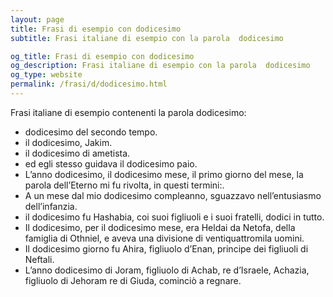 ```yaml
---
layout: page
title: Frasi di esempio con dodicesimo 
subtitle: Frasi italiane di esempio con la parola  dodicesimo

og_title: Frasi di esempio con dodicesimo 
og_description: Frasi italiane di esempio con la parola  dodicesimo
og_type: website
permalink: /frasi/d/dodicesimo.html
---
```


Frasi italiane di esempio contenenti la parola dodicesimo:


- dodicesimo del secondo tempo.
- il dodicesimo, Jakim.
- il dodicesimo di ametista.
- ed egli stesso guidava il dodicesimo paio.
- L’anno dodicesimo, il dodicesimo mese, il primo giorno del mese, la parola dell’Eterno mi fu rivolta, in questi termini:.
- A un mese dal mio dodicesimo compleanno, sguazzavo nell’entusiasmo dell’infanzia.
- il dodicesimo fu Hashabia, coi suoi figliuoli e i suoi fratelli, dodici in tutto.
- Il dodicesimo, per il dodicesimo mese, era Heldai da Netofa, della famiglia di Othniel, e aveva una divisione di ventiquattromila uomini.
- Il dodicesimo giorno fu Ahira, figliuolo d’Enan, principe dei figliuoli di Neftali.
- L’anno dodicesimo di Joram, figliuolo di Achab, re d’Israele, Achazia, figliuolo di Jehoram re di Giuda, cominciò a regnare.

